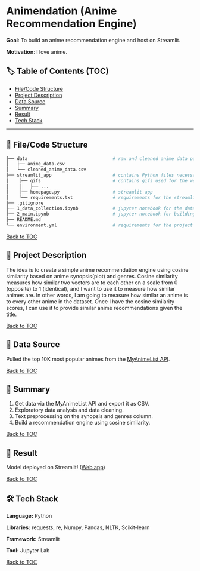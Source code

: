 # Animendation (Anime Recommendation Engine)

**Goal**: To build an anime recommendation engine and host on Streamlit.

**Motivation**: I love anime.

## :label: Table of Contents (TOC)
- [File/Code Structure](#open_file_folder-filecode-structure)
- [Project Description](#memo-project-description)
- [Data Source](#mag_right-data-source)
- [Summary](#open_book-summary)
- [Result](#dart-result)
- [Tech Stack](#hammer_and_wrench-tech-stack)

---
## :open_file_folder: File/Code Structure

```bash      
├── data                                # raw and cleaned anime data pulled from API
│   ├── anime_data.csv
│   └── cleaned_anime_data.csv
├── streamlit_app                       # contains Python files necessary for the web app
│    ├── gifs                           # contains gifs used for the web app and presentation
│    │   ├── ...
│    ├── homepage.py                    # streamlit app
│    └── requirements.txt               # requirements for the streamlit app
├── .gitignore
├── 1_data_collection.ipynb             # jupyter notebook for the data collection
├── 2_main.ipynb                        # jupyter notebook for building the model
├── README.md          
└── environment.yml                     # requirements for the project
```

[Back to TOC](#label-table-of-contents)

## :memo: Project Description
The idea is to create a simple anime recommendation engine using cosine similarity based on anime synopsis(plot) and genres. Cosine similarity measures how similar two vectors are to each other on a scale from 0 (opposite) to 1 (identical), and I want to use it to measure how similar animes are. In other words, I am going to measure how similar an anime is to every other anime in the dataset. Once I have the cosine similarity scores, I can use it to provide similar anime recommendations given the title.

[Back to TOC](#label-table-of-contents)

## :mag_right: Data Source

Pulled the top 10K most popular animes from the [MyAnimeList API](https://myanimelist.net/apiconfig/references/api/v2#section/Authentication).

[Back to TOC](#label-table-of-contents)

## :open_book: Summary

1. Get data via the MyAnimeList API and export it as CSV.
2. Exploratory data analysis and data cleaning.
3. Text preprocessing on the synopsis and genres column.
4. Build a recommendation engine using cosine similarity.

[Back to TOC](#label-table-of-contents)

## :dart: Result

Model deployed on Streamlit! ([Web app](https://animendation.streamlit.app/))

[Back to TOC](#label-table-of-contents)

## :hammer_and_wrench: Tech Stack

**Language:** Python

**Libraries:** requests, re, Numpy, Pandas, NLTK, Scikit-learn

**Framework:** Streamlit

**Tool:** Jupyter Lab

[Back to TOC](#label-table-of-contents)
